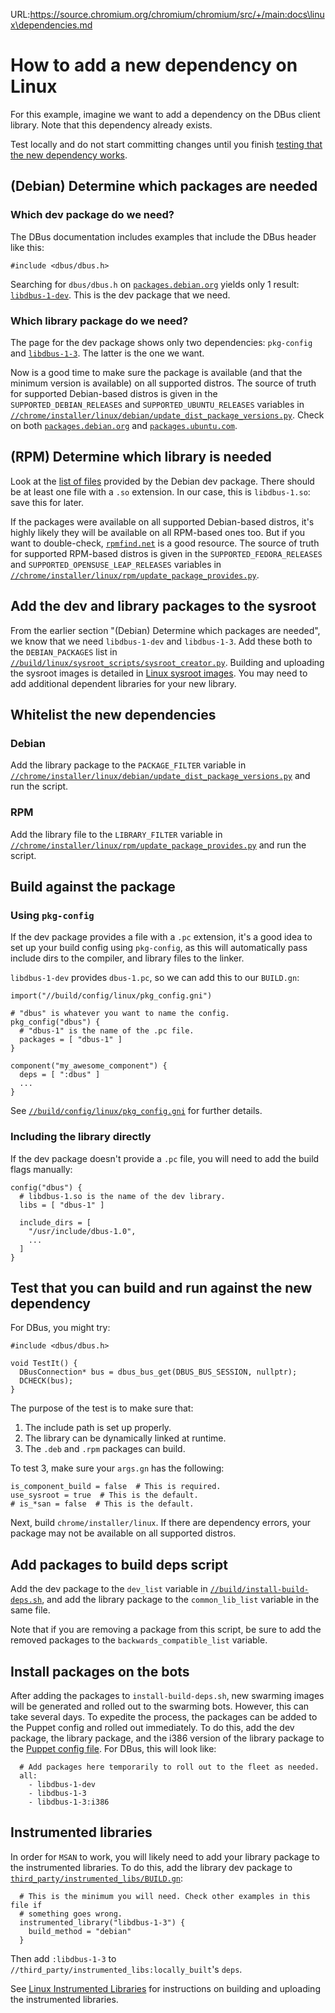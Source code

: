 URL:https://source.chromium.org/chromium/chromium/src/+/main:docs\linux\dependencies.md
# How to add a new dependency on Linux

For this example, imagine we want to add a dependency on the DBus client
library. Note that this dependency already exists.

Test locally and do not start committing changes until you finish [testing that
the new dependency
works](#Test-that-you-can-build-and-run-against-the-new-dependency).

## (Debian) Determine which packages are needed

### Which dev package do we need?

The DBus documentation includes examples that include the DBus header like this:

```
#include <dbus/dbus.h>
```

Searching for `dbus/dbus.h` on
[`packages.debian.org`](https://packages.debian.org/) yields only 1 result:
[`libdbus-1-dev`](https://packages.debian.org/buster/libdbus-1-dev). This is the
dev package that we need.

### Which library package do we need?

The page for the dev package shows only two dependencies: `pkg-config` and
[`libdbus-1-3`](https://packages.debian.org/buster/libdbus-1-3). The latter is
the one we want.

Now is a good time to make sure the package is available (and that the minimum
version is available) on all supported distros. The source of truth for
supported Debian-based distros is given in the `SUPPORTED_DEBIAN_RELEASES` and
`SUPPORTED_UBUNTU_RELEASES` variables in
[`//chrome/installer/linux/debian/update_dist_package_versions.py`](https://cs.chromium.org/chromium/src/chrome/installer/linux/debian/update_dist_package_versions.py).
Check on both [`packages.debian.org`](https://packages.debian.org/) and
[`packages.ubuntu.com`](https://packages.ubuntu.com/).

## (RPM) Determine which library is needed

Look at the [list of
files](https://packages.debian.org/buster/amd64/libdbus-1-dev/filelist) provided
by the Debian dev package. There should be at least one file with a `.so`
extension. In our case, this is `libdbus-1.so`: save this for later.

If the packages were available on all supported Debian-based distros, it's
highly likely they will be available on all RPM-based ones too. But if you want
to double-check, [`rpmfind.net`](https://www.rpmfind.net/) is a good resource.
The source of truth for supported RPM-based distros is given in the
`SUPPORTED_FEDORA_RELEASES` and `SUPPORTED_OPENSUSE_LEAP_RELEASES` variables in
[`//chrome/installer/linux/rpm/update_package_provides.py`](https://cs.chromium.org/chromium/src/chrome/installer/linux/rpm/update_package_provides.py).

## Add the dev and library packages to the sysroot

From the earlier section "(Debian) Determine which packages are needed", we know
that we need `libdbus-1-dev` and `libdbus-1-3`. Add these both to the
`DEBIAN_PACKAGES` list in
[`//build/linux/sysroot_scripts/sysroot_creator.py`](https://cs.chromium.org/chromium/src/build/linux/sysroot_scripts/sysroot_creator.py).
Building and uploading the sysroot images is detailed in [Linux sysroot
images](https://chromium.googlesource.com/chromium/src.git/+/main/docs/sysroot.md).
You may need to add additional dependent libraries for your new library.

## Whitelist the new dependencies

### Debian

Add the library package to the `PACKAGE_FILTER` variable in
[`//chrome/installer/linux/debian/update_dist_package_versions.py`](https://cs.chromium.org/chromium/src/chrome/installer/linux/debian/update_dist_package_versions.py)
and run the script.

### RPM

Add the library file to the `LIBRARY_FILTER` variable in
[`//chrome/installer/linux/rpm/update_package_provides.py`](https://cs.chromium.org/chromium/src/chrome/installer/linux/rpm/update_package_provides.py)
and run the script.

## Build against the package

### Using `pkg-config`

If the dev package provides a file with a `.pc` extension, it's a good idea to
set up your build config using `pkg-config`, as this will automatically pass
include dirs to the compiler, and library files to the linker.

`libdbus-1-dev` provides `dbus-1.pc`, so we can add this to our `BUILD.gn`:

```
import("//build/config/linux/pkg_config.gni")

# "dbus" is whatever you want to name the config.
pkg_config("dbus") {
  # "dbus-1" is the name of the .pc file.
  packages = [ "dbus-1" ]
}

component("my_awesome_component") {
  deps = [ ":dbus" ]
  ...
}
```

See
[`//build/config/linux/pkg_config.gni`](https://cs.chromium.org/chromium/src/build/config/linux/pkg_config.gni)
for further details.

### Including the library directly

If the dev package doesn't provide a `.pc` file, you will need to add the build
flags manually:

```
config("dbus") {
  # libdbus-1.so is the name of the dev library.
  libs = [ "dbus-1" ]

  include_dirs = [
    "/usr/include/dbus-1.0",
    ...
  ]
}
```

## Test that you can build and run against the new dependency

For DBus, you might try:

```
#include <dbus/dbus.h>

void TestIt() {
  DBusConnection* bus = dbus_bus_get(DBUS_BUS_SESSION, nullptr);
  DCHECK(bus);
}
```

The purpose of the test is to make sure that:

1. The include path is set up properly.
2. The library can be dynamically linked at runtime.
3. The `.deb` and `.rpm` packages can build.

To test 3, make sure your `args.gn` has the following:

```
is_component_build = false  # This is required.
use_sysroot = true  # This is the default.
# is_*san = false  # This is the default.
```

Next, build `chrome/installer/linux`. If there are dependency errors, your
package may not be available on all supported distros.

## Add packages to build deps script

Add the dev package to the `dev_list` variable in
[`//build/install-build-deps.sh`](https://cs.chromium.org/chromium/src/build/install-build-deps.sh?q=install-build-deps.sh),
and add the library package to the `common_lib_list` variable in the same file.

Note that if you are removing a package from this script, be sure to add the
removed packages to the `backwards_compatible_list` variable.

## Install packages on the bots

After adding the packages to `install-build-deps.sh`, new swarming images will
be generated and rolled out to the swarming bots. However, this can take several
days. To expedite the process, the packages can be added to the Puppet config
and rolled out immediately. To do this, add the dev package, the library
package, and the i386 version of the library package to the [Puppet config
file](https://goto.google.com/ynnzy).  For DBus, this will look like:

```
  # Add packages here temporarily to roll out to the fleet as needed.
  all:
    - libdbus-1-dev
    - libdbus-1-3
    - libdbus-1-3:i386
```

## Instrumented libraries

In order for `MSAN` to work, you will likely need to add your library package to
the instrumented libraries. To do this, add the library dev package to
[`third_party/instrumented_libs/BUILD.gn`](https://cs.chromium.org/chromium/src/third_party/instrumented_libs/BUILD.gn):

```
  # This is the minimum you will need. Check other examples in this file if
  # something goes wrong.
  instrumented_library("libdbus-1-3") {
    build_method = "debian"
  }
```

Then add `:libdbus-1-3` to
`//third_party/instrumented_libs:locally_built`'s `deps`.

See [Linux Instrumented
Libraries](https://chromium.googlesource.com/chromium/src.git/+/main/docs/linux/instrumented_libraries.md)
for instructions on building and uploading the instrumented libraries.
